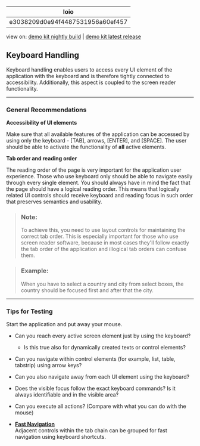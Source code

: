 <!-- loioe3038209d0e94f4487531956a60ef457 -->

| loio |
| -----|
| e3038209d0e94f4487531956a60ef457 |

<div id="loio">

view on: [demo kit nightly build](https://sdk.openui5.org/nightly/#/topic/e3038209d0e94f4487531956a60ef457) | [demo kit latest release](https://sdk.openui5.org/topic/e3038209d0e94f4487531956a60ef457)</div>

## Keyboard Handling

Keyboard handling enables users to access every UI element of the application with the keyboard and is therefore tightly connected to accessibility. Additionally, this aspect is coupled to the screen reader functionality.

***

### General Recommendations

**Accessibility of UI elements**

Make sure that all available features of the application can be accessed by using only the keyboard - [TAB\], arrows, [ENTER\], and [SPACE\]. The user should be able to activate the functionality of **all** active elements.

**Tab order and reading order**

The reading order of the page is very important for the application user experience. Those who use keyboard only should be able to navigate easily through every single element. You should always have in mind the fact that the page should have a logical reading order. This means that logically related UI controls should receive keyboard and reading focus in such order that preserves semantics and usability.

> ### Note:  
> To achieve this, you need to use layout controls for maintaining the correct tab order. This is especially important for those who use screen reader software, because in most cases they'll follow exactly the tab order of the application and illogical tab orders can confuse them.

> ### Example:  
> When you have to select a country and city from select boxes, the country should be focused first and after that the city.

***

### Tips for Testing

Start the application and put away your mouse.

-   Can you reach every active screen element just by using the keyboard?

    -   Is this true also for dynamically created texts or control elements?


-   Can you navigate within control elements \(for example, list, table, tabstrip\) using arrow keys?

-   Can you also navigate away from each UI element using the keyboard?

-   Does the visible focus follow the exact keyboard commands? Is it always identifiable and in the visible area?

-   Can you execute all actions? \(Compare with what you can do with the mouse\)


-   **[Fast Navigation](Fast_Navigation_d23e2cf.md "Adjacent controls within the tab chain can be grouped for fast navigation using keyboard shortcuts.")**  
Adjacent controls within the tab chain can be grouped for fast navigation using keyboard shortcuts.

